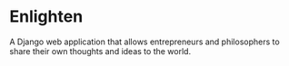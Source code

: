 # Enlighten
A Django web application that allows entrepreneurs and philosophers to share their own thoughts and ideas to the world.
